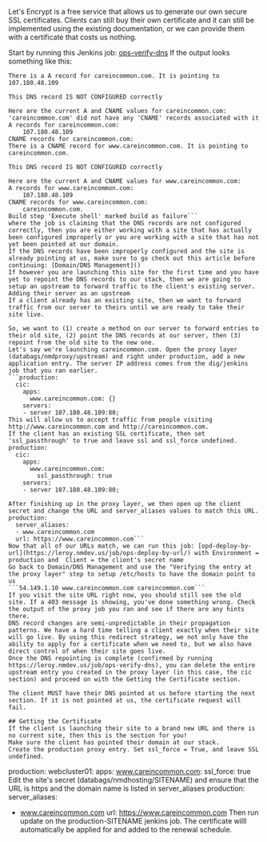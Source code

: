 Let's Encrypt is a free service that allows us to generate our own secure SSL certificates. Clients can still buy their own certificate and it can still be implemented using the existing documentation, or we can provide them with a certificate that costs us nothing.

Start by running this Jenkins job: [ops-verify-dns](https://leroy.nmdev.us/job/ops-verify-dns)
If the output looks something like this:
```Now checking the CNAME and A record for correct configuation...
There is a A record for careincommon.com. It is pointing to 107.180.48.109
 
This DNS record IS NOT CONFIGURED correctly
 
Here are the current A and CNAME values for careincommon.com:
'careincommon.com' did not have any 'CNAME' records associated with it
A records for careincommon.com:
    107.180.48.109
CNAME records for careincommon.com:
There is a CNAME record for www.careincommon.com. It is pointing to careincommon.com.
 
This DNS record IS NOT CONFIGURED correctly
 
Here are the current A and CNAME values for www.careincommon.com:
A records for www.careincommon.com:
    107.180.48.109
CNAME records for www.careincommon.com:
    careincommon.com.
Build step 'Execute shell' marked build as failure```
where the job is claiming that the DNS records are not configured correctly, then you are either working with a site that has actually been configured improperly or you are working with a site that has not yet been pointed at our domain.
If the DNS records have been improperly configured and the site is already pointing at us, make sure to go check out this article before continuing: [Domain/DNS Management]()
If however you are launching this site for the first time and you have yet to repoint the DNS records to our stack, then we are going to setup an upstream to forward traffic to the client's existing server.
Adding their server as an upstream
If a client already has an existing site, then we want to forward traffic from our server to theirs until we are ready to take their site live.

So, we want to (1) create a method on our server to forward entries to their old site, (2) point the DNS records at our server, then (3) repoint from the old site to the new one.
Let's say we're launching careincommon.com. Open the proxy layer (databags/nmdproxy/upstream) and right under production, add a new application entry. The server IP address comes from the dig/jenkins job that you ran earlier.
```production:
  cic:
    apps:
      www.careincommon.com: {}
    servers:
    - server 107.180.48.109:80;
This will allow us to accept traffic from people visiting http://www.careincommon.com and http://careincommon.com.
If the client has an existing SSL certificate, then set 'ssl_passthrough' to true and leave ssl and ssl_force undefined.
production:
  cic:
    apps:
      www.careincommon.com:
        ssl_passthrough: true
    servers:
    - server 107.180.48.109:80;

After finishing up in the proxy layer, we then open up the client secret and change the URL and server_aliases values to match this URL.
production:
  server_aliases:
  - www.careincommon.com
  url: https://www.careincommon.com```
Now that all of our URLs match, we can run this job: [opd-deploy-by-url](https://leroy.nmdev.us/job/ops-deploy-by-url/) with Environment = production and  Client = the client's secret name
Go back to Domain/DNS Management and use the "Verifying the entry at the proxy layer" step to setup /etc/hosts to have the domain point to us
```54.149.1.10 www.careincommon.com careincommon.com```
If you visit the site URL right now, you should still see the old site. If a 403 message is showing, you've done something wrong. Check the output of the proxy job you ran and see if there are any hints there.
DNS record changes are semi-unpredictable in their propagation patterns. We have a hard time telling a client exactly when their site will go live. By using this redirect strategy, we not only have the ability to apply for a certificate when we need to, but we also have direct control of when their site goes live.
Once the DNS repointing is complete (confirmed by running https://leroy.nmdev.us/job/ops-verify-dns), you can delete the entire upstream entry you created in the proxy layer (in this case, the cic section) and proceed on with the Getting the Certificate section.

The client MUST have their DNS pointed at us before starting the next section. If it is not pointed at us, the certificate request will fail.

## Getting the Certificate
If the client is launching their site to a brand new URL and there is no current site, then this is the section for you!
Make sure the client has pointed their domain at our stack.
Create the production proxy entry. Set ssl_force = True, and leave SSL undefined.
```
production:
  webcluster01:
    apps:
      www.careincommon.com:
        ssl_force: true
Edit the site's secret (databags/nmdhosting/SITENAME) and ensure that the URL is https and the domain name is listed in server_aliases
production:
  server_aliases:
  - www.careincommon.com
  url: https://www.careincommon.com
Then run update on the production-SITENAME jenkins job. 
The certificate willl automatically be applied for and added to the renewal schedule.
```